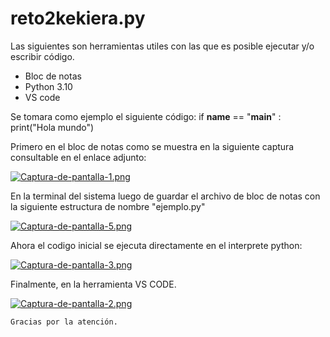 # reto2kekiera.py

Las siguientes son herramientas utiles con las que es posible ejecutar y/o escribir código.
- Bloc de notas
- Python 3.10
- VS code


Se tomara como ejemplo el siguiente código:
if __name__ == "__main__" :
  print("Hola mundo")
  
  Primero en el bloc de notas como se muestra en la siguiente captura consultable en el enlace adjunto:
   
[![Captura-de-pantalla-1.png](https://i.postimg.cc/CKCNKCqR/Captura-de-pantalla-1.png)](https://postimg.cc/qtRnb3Qr) 


   

  En la terminal del sistema luego de guardar el archivo de bloc de notas con la siguiente estructura de nombre "ejemplo.py"
  
[![Captura-de-pantalla-5.png](https://i.postimg.cc/90XRBZ0N/Captura-de-pantalla-5.png)](https://postimg.cc/1nT3mgpp)
    
   Ahora el codigo inicial se ejecuta directamente en el interprete python:
    
[![Captura-de-pantalla-3.png](https://i.postimg.cc/L5Zdw0Jq/Captura-de-pantalla-3.png)](https://postimg.cc/tnymVkty)
      
   Finalmente, en la herramienta VS CODE.
  
  
[![Captura-de-pantalla-2.png](https://i.postimg.cc/yxTGM4V8/Captura-de-pantalla-2.png)](https://postimg.cc/N25bXn93)
    
    
    Gracias por la atención. 
